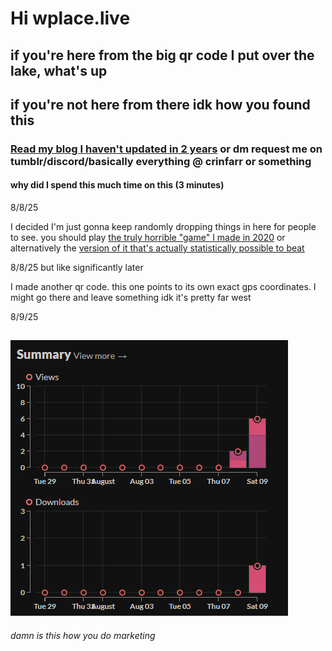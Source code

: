# Hi wplace.live
## if you're here from the big qr code I put over the lake, what's up
## if you're not here from there idk how you found this

### [Read my blog I haven't updated in 2 years](https://crinfarr.io) or dm request me on tumblr/discord/basically everything @ crinfarr or something

#### why did I spend this much time on this (3 minutes)


8/8/25

I decided I'm just gonna keep randomly dropping things in here for people to see. you should play [the truly horrible "game" I made in 2020](https://crinfarr.itch.io/the-worst-game-ever) or alternatively the [version of it that's actually statistically possible to beat](https://crinfarr.itch.io/the-second-worst-game-ever)

8/8/25 but like significantly later

I made another qr code. this one points to its own exact gps coordinates. I might go there and leave something idk it's pretty far west

8/9/25

![am i an indie dev now](itch_charts.png)
---
*damn is this how you do marketing*